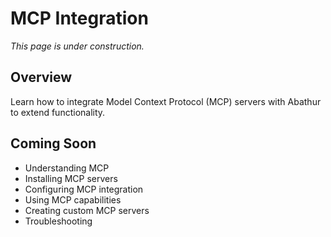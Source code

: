 # MCP Integration

*This page is under construction.*

<!-- TODO: Add tutorial for MCP integration -->

## Overview

Learn how to integrate Model Context Protocol (MCP) servers with Abathur to extend functionality.

## Coming Soon

- Understanding MCP
- Installing MCP servers
- Configuring MCP integration
- Using MCP capabilities
- Creating custom MCP servers
- Troubleshooting
